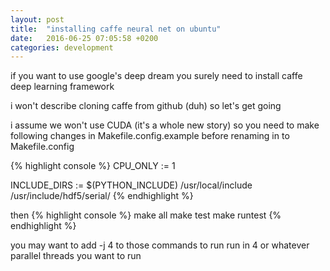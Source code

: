 ```yaml
---
layout: post
title:  "installing caffe neural net on ubuntu"
date:   2016-06-25 07:05:58 +0200
categories: development
---
```

if you want to use google's deep dream you surely need to install caffe deep learning framework

i won't describe cloning caffe from github (duh) so let's get going


i assume we won't use CUDA (it's a whole new story) so you need to make following changes in Makefile.config.example before renaming in to Makefile.config

{% highlight console %}
CPU_ONLY := 1

INCLUDE_DIRS := $(PYTHON_INCLUDE) /usr/local/include /usr/include/hdf5/serial/
{% endhighlight %}

then 
{% highlight console %}
make all
make test
make runtest
{% endhighlight %}

you may want to add -j 4 to those commands to run run in 4 or whatever parallel threads you want to run

